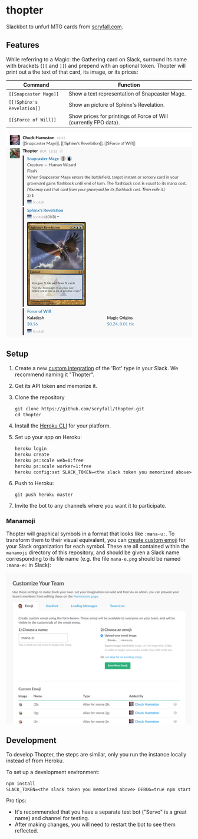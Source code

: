 # thopter

Slackbot to unfurl MTG cards from [scryfall.com](https://www.scryfall.com).


## Features

While referring to a Magic: the Gathering card on Slack, surround its name with
brackets (`[[` and `]]`) and prepend with an optional token. Thopter will print
out a the text of that card, its image, or its prices:

| Command                    | Function                                                         |
|----------------------------|------------------------------------------------------------------|
| `[[Snapcaster Mage]]`      | Show a text representation of Snapcaster Mage.                   |
| `[[!Sphinx's Revelation]]` | Show an picture of Sphinx's Revelation.                          |
| `[[$Force of Will]]`       | Show prices for printings of Force of Will (currently FPO data). |

![Example usage](docs/screenshot.png)


## Setup

1. Create a new [custom integration](https://webnerdery.slack.com/apps/build/custom-integration) of the 'Bot' type in your Slack. We recommend naming it "Thopter".
2. Get its API token and memorize it.
3. Clone the repository

   ```
   git clone https://github.com/scryfall/thopter.git
   cd thopter
   ```

4. Install the [Heroku CLI](https://devcenter.heroku.com/articles/heroku-command-line) for your platform.
5. Set up your app on Heroku:

   ```
   heroku login
   heroku create
   heroku ps:scale web=0:free
   heroku ps:scale worker=1:free
   heroku config:set SLACK_TOKEN=<the slack token you memorized above>
   ```

6. Push to Heroku:

   ```
   git push heroku master
   ```

7. Invite the bot to any channels where you want it to participate.


### Manamoji

Thopter will graphical symbols in a format that looks like `:mana-u:`. To transform them to their visual equivalent, you can [create custom emoji](https://webnerdery.slack.com/customize/emoji) for your Slack organization for each symbol. These are all contained within the `manamoji` directory of this repository, and should be given a Slack name corresponding to its file name (e.g. the file `mana-e.png` should be named `:mana-e:` in Slack):

![Custom emoji in Slack](docs/manamoji.png)


## Development

To develop Thopter, the steps are similar, only you run the instance locally instead of from Heroku.

To set up a development environment:

```
npm install
SLACK_TOKEN=<the slack token you memorized above> DEBUG=true npm start
```

Pro tips:

- It's recommended that you have a separate test bot ("Servo" is a great name) and channel for testing.
- After making changes, you will need to restart the bot to see them reflected.

